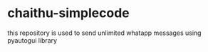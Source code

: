 # chaithu-simplecode
this repository is used to send unlimited whatapp messages using pyautogui library 
